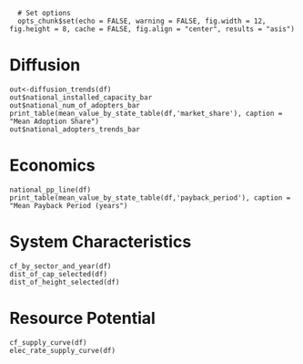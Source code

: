 ```{r options, echo=FALSE}
  # Set options
  opts_chunk$set(echo = FALSE, warning = FALSE, fig.width = 12, fig.height = 8, cache = FALSE, fig.align = "center", results = "asis")
```

# Diffusion
```{r Diffusion}
out<-diffusion_trends(df)
out$national_installed_capacity_bar
out$national_num_of_adopters_bar
print_table(mean_value_by_state_table(df,'market_share'), caption = "Mean Adoption Share")
out$national_adopters_trends_bar
```

# Economics
```{r Economics}
national_pp_line(df)
print_table(mean_value_by_state_table(df,'payback_period'), caption = "Mean Payback Period (years")
```
# System Characteristics
```{r System Characteristics}
cf_by_sector_and_year(df)
dist_of_cap_selected(df)
dist_of_height_selected(df)

```
# Resource Potential
``` {r Resource Potential}
cf_supply_curve(df)
elec_rate_supply_curve(df)
```
